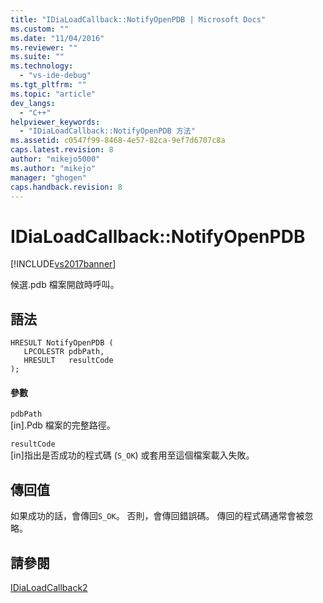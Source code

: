 ```yaml
---
title: "IDiaLoadCallback::NotifyOpenPDB | Microsoft Docs"
ms.custom: ""
ms.date: "11/04/2016"
ms.reviewer: ""
ms.suite: ""
ms.technology: 
  - "vs-ide-debug"
ms.tgt_pltfrm: ""
ms.topic: "article"
dev_langs: 
  - "C++"
helpviewer_keywords: 
  - "IDiaLoadCallback::NotifyOpenPDB 方法"
ms.assetid: c0547f99-8468-4e57-82ca-9ef7d6707c8a
caps.latest.revision: 8
author: "mikejo5000"
ms.author: "mikejo"
manager: "ghogen"
caps.handback.revision: 8
---
```

# IDiaLoadCallback::NotifyOpenPDB
[!INCLUDE[vs2017banner](../../code-quality/includes/vs2017banner.md)]

候選.pdb 檔案開啟時呼叫。  
  
## 語法  
  
```cpp#  
HRESULT NotifyOpenPDB (   
   LPCOLESTR pdbPath,  
   HRESULT   resultCode  
);  
```  
  
#### 參數  
 `pdbPath`  
 \[in\].Pdb 檔案的完整路徑。  
  
 `resultCode`  
 \[in\]指出是否成功的程式碼 \(`S_OK`\) 或套用至這個檔案載入失敗。  
  
## 傳回值  
 如果成功的話，會傳回`S_OK`。 否則，會傳回錯誤碼。  傳回的程式碼通常會被忽略。  
  
## 請參閱  
 [IDiaLoadCallback2](../../debugger/debug-interface-access/idialoadcallback2.md)